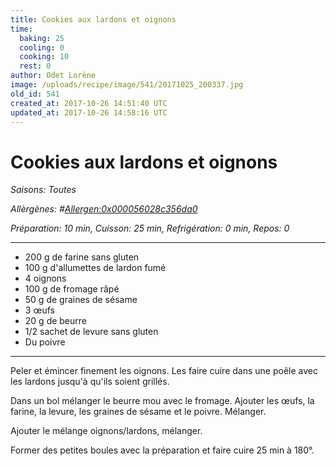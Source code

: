 ```yaml
---
title: Cookies aux lardons et oignons
time:
  baking: 25
  cooling: 0
  cooking: 10
  rest: 0
author: Odet Lorène
image: /uploads/recipe/image/541/20171025_200337.jpg
old_id: 541
created_at: 2017-10-26 14:51:40 UTC
updated_at: 2017-10-26 14:58:16 UTC
---
```


# Cookies aux lardons et oignons



*Saisons: Toutes*

*Allèrgènes: #<Allergen:0x000056028c356da0>*

*Préparation: 10 min, Cuisson: 25 min, Refrigération: 0 min, Repos: 0*

---

- 200 g de farine sans gluten
- 100 g d'allumettes de lardon fumé
- 4 oignons
- 100 g de fromage râpé
- 50 g de graines de sésame
- 3 œufs
- 20 g de beurre
- 1/2 sachet de levure sans gluten
- Du poivre

---

Peler et émincer finement les oignons. Les faire cuire dans une poêle avec les lardons jusqu'à qu'ils soient grillés.

Dans un bol mélanger le beurre mou avec le fromage. Ajouter les œufs, la farine, la levure, les graines de sésame et le poivre. Mélanger.

Ajouter le mélange oignons/lardons, mélanger. 

Former des petites boules avec la préparation et faire cuire 25 min à 180°.
